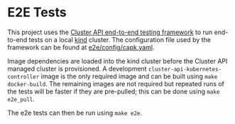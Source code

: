 # E2E Tests

This project uses the [Cluster API end-to-end testing
framework](https://github.com/kubernetes-sigs/cluster-api/tree/master/test/framework) to run
end-to-end tests on a local [kind](https://github.com/kubernetes-sigs/kind) cluster. The
configuration file used by the framework can be found at
[e2e/config/capk.yaml](../e2e/config/capk.yaml).

Image dependencies are loaded into the kind cluster before the Cluster API managed cluster is
provisioned. A development `cluster-api-kubernetes-controller` image is the only required image and
can be built using `make docker-build`. The remaining images are not required but repeated runs of
the tests will be faster if they are pre-pulled; this can be done using `make e2e_pull`.

The e2e tests can then be run using `make e2e`.
